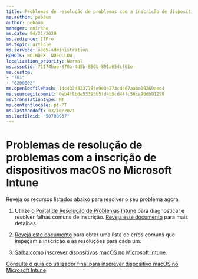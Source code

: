 ```yaml
---
title: Problemas de resolução de problemas com a inscrição de dispositivos macOS no Microsoft Intune
ms.author: pebaum
author: pebaum
manager: mnirkhe
ms.date: 04/21/2020
ms.audience: ITPro
ms.topic: article
ms.service: o365-administration
ROBOTS: NOINDEX, NOFOLLOW
localization_priority: Normal
ms.assetid: 71174bae-870a-4d5b-856b-891a054cf61e
ms.custom:
- "781"
- "6200002"
ms.openlocfilehash: 1dc43348237784e9e34273cd467aaba00269aed4
ms.sourcegitcommit: 0eb4f9bde53395b5fd4b5cd4ffc56ca96db91298
ms.translationtype: MT
ms.contentlocale: pt-PT
ms.lasthandoff: 03/10/2021
ms.locfileid: "50708937"
---
```

# <a name="troubleshoot-issues-with-enrolling-macos-devices-in-microsoft-intune"></a>Problemas de resolução de problemas com a inscrição de dispositivos macOS no Microsoft Intune

Reveja os recursos listados abaixo para resolver o seu problema agora.
  
1. Utilize [o Portal de Resolução de Problemas Intune](https://devicemanagement.microsoft.com/#blade/Microsoft_Intune_DeviceSettings/TroubleshootBlade) para diagnosticar e resolver falhas comuns de inscrição. [Reveja este documento](https://docs.microsoft.com/intune/help-desk-operators) para mais detalhes.

2. [Reveja este documento](https://docs.microsoft.com/troubleshoot/mem/intune/troubleshoot-device-enrollment-in-intune) para obter uma lista de erros comuns que impeçam a inscrição e as resoluções para cada um.

3. [Saiba como inscrever dispositivos macOS no Microsoft Intune](https://docs.microsoft.com/intune/macos-enroll).

[Consulte o guia do utilizador final para inscrever dispositivo macOS no Microsoft Intune](https://docs.microsoft.com/intune-user-help/enroll-your-device-in-intune-macos-cp)
  